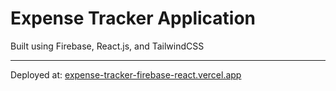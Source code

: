 # Expense Tracker Application

Built using Firebase, React.js, and TailwindCSS

---

Deployed at: [expense-tracker-firebase-react.vercel.app](https://expense-tracker-firebase-react.vercel.app/)
